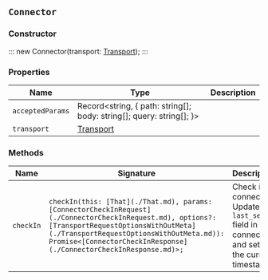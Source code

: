 ## `Connector`

### Constructor

:::
new Connector(transport: [Transport](./Transport.md));
:::

### Properties

| Name | Type | Description |
| - | - | - |
| `acceptedParams` | Record<string, { path: string[]; body: string[]; query: string[]; }> | &nbsp; |
| `transport` | [Transport](./Transport.md) | &nbsp; |

### Methods

| Name | Signature | Description |
| - | - | - |
| `checkIn` | `checkIn(this: [That](./That.md), params: [ConnectorCheckInRequest](./ConnectorCheckInRequest.md), options?: [TransportRequestOptionsWithOutMeta](./TransportRequestOptionsWithOutMeta.md)): Promise<[ConnectorCheckInResponse](./ConnectorCheckInResponse.md)>;` | Check in a connector. Update the `last_seen` field in the connector and set it to the current timestamp. || `checkIn` | `checkIn(this: [That](./That.md), params: [ConnectorCheckInRequest](./ConnectorCheckInRequest.md), options?: [TransportRequestOptionsWithMeta](./TransportRequestOptionsWithMeta.md)): Promise<[TransportResult](./TransportResult.md)<[ConnectorCheckInResponse](./ConnectorCheckInResponse.md), unknown>>;` | &nbsp; || `checkIn` | `checkIn(this: [That](./That.md), params: [ConnectorCheckInRequest](./ConnectorCheckInRequest.md), options?: [TransportRequestOptions](./TransportRequestOptions.md)): Promise<[ConnectorCheckInResponse](./ConnectorCheckInResponse.md)>;` | &nbsp; || `delete` | `delete(this: [That](./That.md), params: [ConnectorDeleteRequest](./ConnectorDeleteRequest.md), options?: [TransportRequestOptionsWithOutMeta](./TransportRequestOptionsWithOutMeta.md)): Promise<[ConnectorDeleteResponse](./ConnectorDeleteResponse.md)>;` | Delete a connector. Removes a connector and associated sync jobs. This is a destructive action that is not recoverable. NOTE: This action doesn’t delete any API keys, ingest pipelines, or data indices associated with the connector. These need to be removed manually. || `delete` | `delete(this: [That](./That.md), params: [ConnectorDeleteRequest](./ConnectorDeleteRequest.md), options?: [TransportRequestOptionsWithMeta](./TransportRequestOptionsWithMeta.md)): Promise<[TransportResult](./TransportResult.md)<[ConnectorDeleteResponse](./ConnectorDeleteResponse.md), unknown>>;` | &nbsp; || `delete` | `delete(this: [That](./That.md), params: [ConnectorDeleteRequest](./ConnectorDeleteRequest.md), options?: [TransportRequestOptions](./TransportRequestOptions.md)): Promise<[ConnectorDeleteResponse](./ConnectorDeleteResponse.md)>;` | &nbsp; || `get` | `get(this: [That](./That.md), params: [ConnectorGetRequest](./ConnectorGetRequest.md), options?: [TransportRequestOptionsWithOutMeta](./TransportRequestOptionsWithOutMeta.md)): Promise<[ConnectorGetResponse](./ConnectorGetResponse.md)>;` | Get a connector. Get the details about a connector. || `get` | `get(this: [That](./That.md), params: [ConnectorGetRequest](./ConnectorGetRequest.md), options?: [TransportRequestOptionsWithMeta](./TransportRequestOptionsWithMeta.md)): Promise<[TransportResult](./TransportResult.md)<[ConnectorGetResponse](./ConnectorGetResponse.md), unknown>>;` | &nbsp; || `get` | `get(this: [That](./That.md), params: [ConnectorGetRequest](./ConnectorGetRequest.md), options?: [TransportRequestOptions](./TransportRequestOptions.md)): Promise<[ConnectorGetResponse](./ConnectorGetResponse.md)>;` | &nbsp; || `lastSync` | `lastSync(this: [That](./That.md), params: [ConnectorLastSyncRequest](./ConnectorLastSyncRequest.md), options?: [TransportRequestOptionsWithOutMeta](./TransportRequestOptionsWithOutMeta.md)): Promise<[ConnectorLastSyncResponse](./ConnectorLastSyncResponse.md)>;` | Update the connector last sync stats. Update the fields related to the last sync of a connector. This action is used for analytics and monitoring. || `lastSync` | `lastSync(this: [That](./That.md), params: [ConnectorLastSyncRequest](./ConnectorLastSyncRequest.md), options?: [TransportRequestOptionsWithMeta](./TransportRequestOptionsWithMeta.md)): Promise<[TransportResult](./TransportResult.md)<[ConnectorLastSyncResponse](./ConnectorLastSyncResponse.md), unknown>>;` | &nbsp; || `lastSync` | `lastSync(this: [That](./That.md), params: [ConnectorLastSyncRequest](./ConnectorLastSyncRequest.md), options?: [TransportRequestOptions](./TransportRequestOptions.md)): Promise<[ConnectorLastSyncResponse](./ConnectorLastSyncResponse.md)>;` | &nbsp; || `list` | `list(this: [That](./That.md), params?: [ConnectorListRequest](./ConnectorListRequest.md), options?: [TransportRequestOptionsWithOutMeta](./TransportRequestOptionsWithOutMeta.md)): Promise<[ConnectorListResponse](./ConnectorListResponse.md)>;` | Get all connectors. Get information about all connectors. || `list` | `list(this: [That](./That.md), params?: [ConnectorListRequest](./ConnectorListRequest.md), options?: [TransportRequestOptionsWithMeta](./TransportRequestOptionsWithMeta.md)): Promise<[TransportResult](./TransportResult.md)<[ConnectorListResponse](./ConnectorListResponse.md), unknown>>;` | &nbsp; || `list` | `list(this: [That](./That.md), params?: [ConnectorListRequest](./ConnectorListRequest.md), options?: [TransportRequestOptions](./TransportRequestOptions.md)): Promise<[ConnectorListResponse](./ConnectorListResponse.md)>;` | &nbsp; || `post` | `post(this: [That](./That.md), params?: [ConnectorPostRequest](./ConnectorPostRequest.md), options?: [TransportRequestOptionsWithOutMeta](./TransportRequestOptionsWithOutMeta.md)): Promise<[ConnectorPostResponse](./ConnectorPostResponse.md)>;` | Create a connector. Connectors are Elasticsearch integrations that bring content from third-party data sources, which can be deployed on Elastic Cloud or hosted on your own infrastructure. Elastic managed connectors (Native connectors) are a managed service on Elastic Cloud. Self-managed connectors (Connector clients) are self-managed on your infrastructure. || `post` | `post(this: [That](./That.md), params?: [ConnectorPostRequest](./ConnectorPostRequest.md), options?: [TransportRequestOptionsWithMeta](./TransportRequestOptionsWithMeta.md)): Promise<[TransportResult](./TransportResult.md)<[ConnectorPostResponse](./ConnectorPostResponse.md), unknown>>;` | &nbsp; || `post` | `post(this: [That](./That.md), params?: [ConnectorPostRequest](./ConnectorPostRequest.md), options?: [TransportRequestOptions](./TransportRequestOptions.md)): Promise<[ConnectorPostResponse](./ConnectorPostResponse.md)>;` | &nbsp; || `put` | `put(this: [That](./That.md), params?: [ConnectorPutRequest](./ConnectorPutRequest.md), options?: [TransportRequestOptionsWithOutMeta](./TransportRequestOptionsWithOutMeta.md)): Promise<[ConnectorPutResponse](./ConnectorPutResponse.md)>;` | Create or update a connector. || `put` | `put(this: [That](./That.md), params?: [ConnectorPutRequest](./ConnectorPutRequest.md), options?: [TransportRequestOptionsWithMeta](./TransportRequestOptionsWithMeta.md)): Promise<[TransportResult](./TransportResult.md)<[ConnectorPutResponse](./ConnectorPutResponse.md), unknown>>;` | &nbsp; || `put` | `put(this: [That](./That.md), params?: [ConnectorPutRequest](./ConnectorPutRequest.md), options?: [TransportRequestOptions](./TransportRequestOptions.md)): Promise<[ConnectorPutResponse](./ConnectorPutResponse.md)>;` | &nbsp; || `secretDelete` | `secretDelete(this: [That](./That.md), params?: [TODO](./TODO.md), options?: [TransportRequestOptionsWithOutMeta](./TransportRequestOptionsWithOutMeta.md)): Promise<[TODO](./TODO.md)>;` | Deletes a connector secret. || `secretDelete` | `secretDelete(this: [That](./That.md), params?: [TODO](./TODO.md), options?: [TransportRequestOptionsWithMeta](./TransportRequestOptionsWithMeta.md)): Promise<[TransportResult](./TransportResult.md)<[TODO](./TODO.md), unknown>>;` | &nbsp; || `secretDelete` | `secretDelete(this: [That](./That.md), params?: [TODO](./TODO.md), options?: [TransportRequestOptions](./TransportRequestOptions.md)): Promise<[TODO](./TODO.md)>;` | &nbsp; || `secretGet` | `secretGet(this: [That](./That.md), params?: [TODO](./TODO.md), options?: [TransportRequestOptionsWithOutMeta](./TransportRequestOptionsWithOutMeta.md)): Promise<[TODO](./TODO.md)>;` | Retrieves a secret stored by Connectors. || `secretGet` | `secretGet(this: [That](./That.md), params?: [TODO](./TODO.md), options?: [TransportRequestOptionsWithMeta](./TransportRequestOptionsWithMeta.md)): Promise<[TransportResult](./TransportResult.md)<[TODO](./TODO.md), unknown>>;` | &nbsp; || `secretGet` | `secretGet(this: [That](./That.md), params?: [TODO](./TODO.md), options?: [TransportRequestOptions](./TransportRequestOptions.md)): Promise<[TODO](./TODO.md)>;` | &nbsp; || `secretPost` | `secretPost(this: [That](./That.md), params?: [TODO](./TODO.md), options?: [TransportRequestOptionsWithOutMeta](./TransportRequestOptionsWithOutMeta.md)): Promise<[TODO](./TODO.md)>;` | Creates a secret for a Connector. || `secretPost` | `secretPost(this: [That](./That.md), params?: [TODO](./TODO.md), options?: [TransportRequestOptionsWithMeta](./TransportRequestOptionsWithMeta.md)): Promise<[TransportResult](./TransportResult.md)<[TODO](./TODO.md), unknown>>;` | &nbsp; || `secretPost` | `secretPost(this: [That](./That.md), params?: [TODO](./TODO.md), options?: [TransportRequestOptions](./TransportRequestOptions.md)): Promise<[TODO](./TODO.md)>;` | &nbsp; || `secretPut` | `secretPut(this: [That](./That.md), params?: [TODO](./TODO.md), options?: [TransportRequestOptionsWithOutMeta](./TransportRequestOptionsWithOutMeta.md)): Promise<[TODO](./TODO.md)>;` | Creates or updates a secret for a Connector. || `secretPut` | `secretPut(this: [That](./That.md), params?: [TODO](./TODO.md), options?: [TransportRequestOptionsWithMeta](./TransportRequestOptionsWithMeta.md)): Promise<[TransportResult](./TransportResult.md)<[TODO](./TODO.md), unknown>>;` | &nbsp; || `secretPut` | `secretPut(this: [That](./That.md), params?: [TODO](./TODO.md), options?: [TransportRequestOptions](./TransportRequestOptions.md)): Promise<[TODO](./TODO.md)>;` | &nbsp; || `syncJobCancel` | `syncJobCancel(this: [That](./That.md), params: [ConnectorSyncJobCancelRequest](./ConnectorSyncJobCancelRequest.md), options?: [TransportRequestOptionsWithOutMeta](./TransportRequestOptionsWithOutMeta.md)): Promise<[ConnectorSyncJobCancelResponse](./ConnectorSyncJobCancelResponse.md)>;` | Cancel a connector sync job. Cancel a connector sync job, which sets the status to cancelling and updates `cancellation_requested_at` to the current time. The connector service is then responsible for setting the status of connector sync jobs to cancelled. || `syncJobCancel` | `syncJobCancel(this: [That](./That.md), params: [ConnectorSyncJobCancelRequest](./ConnectorSyncJobCancelRequest.md), options?: [TransportRequestOptionsWithMeta](./TransportRequestOptionsWithMeta.md)): Promise<[TransportResult](./TransportResult.md)<[ConnectorSyncJobCancelResponse](./ConnectorSyncJobCancelResponse.md), unknown>>;` | &nbsp; || `syncJobCancel` | `syncJobCancel(this: [That](./That.md), params: [ConnectorSyncJobCancelRequest](./ConnectorSyncJobCancelRequest.md), options?: [TransportRequestOptions](./TransportRequestOptions.md)): Promise<[ConnectorSyncJobCancelResponse](./ConnectorSyncJobCancelResponse.md)>;` | &nbsp; || `syncJobCheckIn` | `syncJobCheckIn(this: [That](./That.md), params: [ConnectorSyncJobCheckInRequest](./ConnectorSyncJobCheckInRequest.md), options?: [TransportRequestOptionsWithOutMeta](./TransportRequestOptionsWithOutMeta.md)): Promise<[ConnectorSyncJobCheckInResponse](./ConnectorSyncJobCheckInResponse.md)>;` | Check in a connector sync job. Check in a connector sync job and set the `last_seen` field to the current time before updating it in the internal index. To sync data using self-managed connectors, you need to deploy the Elastic connector service on your own infrastructure. This service runs automatically on Elastic Cloud for Elastic managed connectors. || `syncJobCheckIn` | `syncJobCheckIn(this: [That](./That.md), params: [ConnectorSyncJobCheckInRequest](./ConnectorSyncJobCheckInRequest.md), options?: [TransportRequestOptionsWithMeta](./TransportRequestOptionsWithMeta.md)): Promise<[TransportResult](./TransportResult.md)<[ConnectorSyncJobCheckInResponse](./ConnectorSyncJobCheckInResponse.md), unknown>>;` | &nbsp; || `syncJobCheckIn` | `syncJobCheckIn(this: [That](./That.md), params: [ConnectorSyncJobCheckInRequest](./ConnectorSyncJobCheckInRequest.md), options?: [TransportRequestOptions](./TransportRequestOptions.md)): Promise<[ConnectorSyncJobCheckInResponse](./ConnectorSyncJobCheckInResponse.md)>;` | &nbsp; || `syncJobClaim` | `syncJobClaim(this: [That](./That.md), params: [ConnectorSyncJobClaimRequest](./ConnectorSyncJobClaimRequest.md), options?: [TransportRequestOptionsWithOutMeta](./TransportRequestOptionsWithOutMeta.md)): Promise<[ConnectorSyncJobClaimResponse](./ConnectorSyncJobClaimResponse.md)>;` | Claim a connector sync job. This action updates the job status to `in_progress` and sets the `last_seen` and `started_at` timestamps to the current time. Additionally, it can set the `sync_cursor` property for the sync job. This API is not intended for direct connector management by users. It supports the implementation of services that utilize the connector protocol to communicate with Elasticsearch. To sync data using self-managed connectors, you need to deploy the Elastic connector service on your own infrastructure. This service runs automatically on Elastic Cloud for Elastic managed connectors. || `syncJobClaim` | `syncJobClaim(this: [That](./That.md), params: [ConnectorSyncJobClaimRequest](./ConnectorSyncJobClaimRequest.md), options?: [TransportRequestOptionsWithMeta](./TransportRequestOptionsWithMeta.md)): Promise<[TransportResult](./TransportResult.md)<[ConnectorSyncJobClaimResponse](./ConnectorSyncJobClaimResponse.md), unknown>>;` | &nbsp; || `syncJobClaim` | `syncJobClaim(this: [That](./That.md), params: [ConnectorSyncJobClaimRequest](./ConnectorSyncJobClaimRequest.md), options?: [TransportRequestOptions](./TransportRequestOptions.md)): Promise<[ConnectorSyncJobClaimResponse](./ConnectorSyncJobClaimResponse.md)>;` | &nbsp; || `syncJobDelete` | `syncJobDelete(this: [That](./That.md), params: [ConnectorSyncJobDeleteRequest](./ConnectorSyncJobDeleteRequest.md), options?: [TransportRequestOptionsWithOutMeta](./TransportRequestOptionsWithOutMeta.md)): Promise<[ConnectorSyncJobDeleteResponse](./ConnectorSyncJobDeleteResponse.md)>;` | Delete a connector sync job. Remove a connector sync job and its associated data. This is a destructive action that is not recoverable. || `syncJobDelete` | `syncJobDelete(this: [That](./That.md), params: [ConnectorSyncJobDeleteRequest](./ConnectorSyncJobDeleteRequest.md), options?: [TransportRequestOptionsWithMeta](./TransportRequestOptionsWithMeta.md)): Promise<[TransportResult](./TransportResult.md)<[ConnectorSyncJobDeleteResponse](./ConnectorSyncJobDeleteResponse.md), unknown>>;` | &nbsp; || `syncJobDelete` | `syncJobDelete(this: [That](./That.md), params: [ConnectorSyncJobDeleteRequest](./ConnectorSyncJobDeleteRequest.md), options?: [TransportRequestOptions](./TransportRequestOptions.md)): Promise<[ConnectorSyncJobDeleteResponse](./ConnectorSyncJobDeleteResponse.md)>;` | &nbsp; || `syncJobError` | `syncJobError(this: [That](./That.md), params: [ConnectorSyncJobErrorRequest](./ConnectorSyncJobErrorRequest.md), options?: [TransportRequestOptionsWithOutMeta](./TransportRequestOptionsWithOutMeta.md)): Promise<[ConnectorSyncJobErrorResponse](./ConnectorSyncJobErrorResponse.md)>;` | Set a connector sync job error. Set the `error` field for a connector sync job and set its `status` to `error`. To sync data using self-managed connectors, you need to deploy the Elastic connector service on your own infrastructure. This service runs automatically on Elastic Cloud for Elastic managed connectors. || `syncJobError` | `syncJobError(this: [That](./That.md), params: [ConnectorSyncJobErrorRequest](./ConnectorSyncJobErrorRequest.md), options?: [TransportRequestOptionsWithMeta](./TransportRequestOptionsWithMeta.md)): Promise<[TransportResult](./TransportResult.md)<[ConnectorSyncJobErrorResponse](./ConnectorSyncJobErrorResponse.md), unknown>>;` | &nbsp; || `syncJobError` | `syncJobError(this: [That](./That.md), params: [ConnectorSyncJobErrorRequest](./ConnectorSyncJobErrorRequest.md), options?: [TransportRequestOptions](./TransportRequestOptions.md)): Promise<[ConnectorSyncJobErrorResponse](./ConnectorSyncJobErrorResponse.md)>;` | &nbsp; || `syncJobGet` | `syncJobGet(this: [That](./That.md), params: [ConnectorSyncJobGetRequest](./ConnectorSyncJobGetRequest.md), options?: [TransportRequestOptionsWithOutMeta](./TransportRequestOptionsWithOutMeta.md)): Promise<[ConnectorSyncJobGetResponse](./ConnectorSyncJobGetResponse.md)>;` | Get a connector sync job. || `syncJobGet` | `syncJobGet(this: [That](./That.md), params: [ConnectorSyncJobGetRequest](./ConnectorSyncJobGetRequest.md), options?: [TransportRequestOptionsWithMeta](./TransportRequestOptionsWithMeta.md)): Promise<[TransportResult](./TransportResult.md)<[ConnectorSyncJobGetResponse](./ConnectorSyncJobGetResponse.md), unknown>>;` | &nbsp; || `syncJobGet` | `syncJobGet(this: [That](./That.md), params: [ConnectorSyncJobGetRequest](./ConnectorSyncJobGetRequest.md), options?: [TransportRequestOptions](./TransportRequestOptions.md)): Promise<[ConnectorSyncJobGetResponse](./ConnectorSyncJobGetResponse.md)>;` | &nbsp; || `syncJobList` | `syncJobList(this: [That](./That.md), params?: [ConnectorSyncJobListRequest](./ConnectorSyncJobListRequest.md), options?: [TransportRequestOptionsWithOutMeta](./TransportRequestOptionsWithOutMeta.md)): Promise<[ConnectorSyncJobListResponse](./ConnectorSyncJobListResponse.md)>;` | Get all connector sync jobs. Get information about all stored connector sync jobs listed by their creation date in ascending order. || `syncJobList` | `syncJobList(this: [That](./That.md), params?: [ConnectorSyncJobListRequest](./ConnectorSyncJobListRequest.md), options?: [TransportRequestOptionsWithMeta](./TransportRequestOptionsWithMeta.md)): Promise<[TransportResult](./TransportResult.md)<[ConnectorSyncJobListResponse](./ConnectorSyncJobListResponse.md), unknown>>;` | &nbsp; || `syncJobList` | `syncJobList(this: [That](./That.md), params?: [ConnectorSyncJobListRequest](./ConnectorSyncJobListRequest.md), options?: [TransportRequestOptions](./TransportRequestOptions.md)): Promise<[ConnectorSyncJobListResponse](./ConnectorSyncJobListResponse.md)>;` | &nbsp; || `syncJobPost` | `syncJobPost(this: [That](./That.md), params: [ConnectorSyncJobPostRequest](./ConnectorSyncJobPostRequest.md), options?: [TransportRequestOptionsWithOutMeta](./TransportRequestOptionsWithOutMeta.md)): Promise<[ConnectorSyncJobPostResponse](./ConnectorSyncJobPostResponse.md)>;` | Create a connector sync job. Create a connector sync job document in the internal index and initialize its counters and timestamps with default values. || `syncJobPost` | `syncJobPost(this: [That](./That.md), params: [ConnectorSyncJobPostRequest](./ConnectorSyncJobPostRequest.md), options?: [TransportRequestOptionsWithMeta](./TransportRequestOptionsWithMeta.md)): Promise<[TransportResult](./TransportResult.md)<[ConnectorSyncJobPostResponse](./ConnectorSyncJobPostResponse.md), unknown>>;` | &nbsp; || `syncJobPost` | `syncJobPost(this: [That](./That.md), params: [ConnectorSyncJobPostRequest](./ConnectorSyncJobPostRequest.md), options?: [TransportRequestOptions](./TransportRequestOptions.md)): Promise<[ConnectorSyncJobPostResponse](./ConnectorSyncJobPostResponse.md)>;` | &nbsp; || `syncJobUpdateStats` | `syncJobUpdateStats(this: [That](./That.md), params: [ConnectorSyncJobUpdateStatsRequest](./ConnectorSyncJobUpdateStatsRequest.md), options?: [TransportRequestOptionsWithOutMeta](./TransportRequestOptionsWithOutMeta.md)): Promise<[ConnectorSyncJobUpdateStatsResponse](./ConnectorSyncJobUpdateStatsResponse.md)>;` | Set the connector sync job stats. Stats include: `deleted_document_count`, `indexed_document_count`, `indexed_document_volume`, and `total_document_count`. You can also update `last_seen`. This API is mainly used by the connector service for updating sync job information. To sync data using self-managed connectors, you need to deploy the Elastic connector service on your own infrastructure. This service runs automatically on Elastic Cloud for Elastic managed connectors. || `syncJobUpdateStats` | `syncJobUpdateStats(this: [That](./That.md), params: [ConnectorSyncJobUpdateStatsRequest](./ConnectorSyncJobUpdateStatsRequest.md), options?: [TransportRequestOptionsWithMeta](./TransportRequestOptionsWithMeta.md)): Promise<[TransportResult](./TransportResult.md)<[ConnectorSyncJobUpdateStatsResponse](./ConnectorSyncJobUpdateStatsResponse.md), unknown>>;` | &nbsp; || `syncJobUpdateStats` | `syncJobUpdateStats(this: [That](./That.md), params: [ConnectorSyncJobUpdateStatsRequest](./ConnectorSyncJobUpdateStatsRequest.md), options?: [TransportRequestOptions](./TransportRequestOptions.md)): Promise<[ConnectorSyncJobUpdateStatsResponse](./ConnectorSyncJobUpdateStatsResponse.md)>;` | &nbsp; || `updateActiveFiltering` | `updateActiveFiltering(this: [That](./That.md), params: [ConnectorUpdateActiveFilteringRequest](./ConnectorUpdateActiveFilteringRequest.md), options?: [TransportRequestOptionsWithOutMeta](./TransportRequestOptionsWithOutMeta.md)): Promise<[ConnectorUpdateActiveFilteringResponse](./ConnectorUpdateActiveFilteringResponse.md)>;` | Activate the connector draft filter. Activates the valid draft filtering for a connector. || `updateActiveFiltering` | `updateActiveFiltering(this: [That](./That.md), params: [ConnectorUpdateActiveFilteringRequest](./ConnectorUpdateActiveFilteringRequest.md), options?: [TransportRequestOptionsWithMeta](./TransportRequestOptionsWithMeta.md)): Promise<[TransportResult](./TransportResult.md)<[ConnectorUpdateActiveFilteringResponse](./ConnectorUpdateActiveFilteringResponse.md), unknown>>;` | &nbsp; || `updateActiveFiltering` | `updateActiveFiltering(this: [That](./That.md), params: [ConnectorUpdateActiveFilteringRequest](./ConnectorUpdateActiveFilteringRequest.md), options?: [TransportRequestOptions](./TransportRequestOptions.md)): Promise<[ConnectorUpdateActiveFilteringResponse](./ConnectorUpdateActiveFilteringResponse.md)>;` | &nbsp; || `updateApiKeyId` | `updateApiKeyId(this: [That](./That.md), params: [ConnectorUpdateApiKeyIdRequest](./ConnectorUpdateApiKeyIdRequest.md), options?: [TransportRequestOptionsWithOutMeta](./TransportRequestOptionsWithOutMeta.md)): Promise<[ConnectorUpdateApiKeyIdResponse](./ConnectorUpdateApiKeyIdResponse.md)>;` | Update the connector API key ID. Update the `api_key_id` and `api_key_secret_id` fields of a connector. You can specify the ID of the API key used for authorization and the ID of the connector secret where the API key is stored. The connector secret ID is required only for Elastic managed (native) connectors. Self-managed connectors (connector clients) do not use this field. || `updateApiKeyId` | `updateApiKeyId(this: [That](./That.md), params: [ConnectorUpdateApiKeyIdRequest](./ConnectorUpdateApiKeyIdRequest.md), options?: [TransportRequestOptionsWithMeta](./TransportRequestOptionsWithMeta.md)): Promise<[TransportResult](./TransportResult.md)<[ConnectorUpdateApiKeyIdResponse](./ConnectorUpdateApiKeyIdResponse.md), unknown>>;` | &nbsp; || `updateApiKeyId` | `updateApiKeyId(this: [That](./That.md), params: [ConnectorUpdateApiKeyIdRequest](./ConnectorUpdateApiKeyIdRequest.md), options?: [TransportRequestOptions](./TransportRequestOptions.md)): Promise<[ConnectorUpdateApiKeyIdResponse](./ConnectorUpdateApiKeyIdResponse.md)>;` | &nbsp; || `updateConfiguration` | `updateConfiguration(this: [That](./That.md), params: [ConnectorUpdateConfigurationRequest](./ConnectorUpdateConfigurationRequest.md), options?: [TransportRequestOptionsWithOutMeta](./TransportRequestOptionsWithOutMeta.md)): Promise<[ConnectorUpdateConfigurationResponse](./ConnectorUpdateConfigurationResponse.md)>;` | Update the connector configuration. Update the configuration field in the connector document. || `updateConfiguration` | `updateConfiguration(this: [That](./That.md), params: [ConnectorUpdateConfigurationRequest](./ConnectorUpdateConfigurationRequest.md), options?: [TransportRequestOptionsWithMeta](./TransportRequestOptionsWithMeta.md)): Promise<[TransportResult](./TransportResult.md)<[ConnectorUpdateConfigurationResponse](./ConnectorUpdateConfigurationResponse.md), unknown>>;` | &nbsp; || `updateConfiguration` | `updateConfiguration(this: [That](./That.md), params: [ConnectorUpdateConfigurationRequest](./ConnectorUpdateConfigurationRequest.md), options?: [TransportRequestOptions](./TransportRequestOptions.md)): Promise<[ConnectorUpdateConfigurationResponse](./ConnectorUpdateConfigurationResponse.md)>;` | &nbsp; || `updateError` | `updateError(this: [That](./That.md), params: [ConnectorUpdateErrorRequest](./ConnectorUpdateErrorRequest.md), options?: [TransportRequestOptionsWithOutMeta](./TransportRequestOptionsWithOutMeta.md)): Promise<[ConnectorUpdateErrorResponse](./ConnectorUpdateErrorResponse.md)>;` | Update the connector error field. Set the error field for the connector. If the error provided in the request body is non-null, the connector’s status is updated to error. Otherwise, if the error is reset to null, the connector status is updated to connected. || `updateError` | `updateError(this: [That](./That.md), params: [ConnectorUpdateErrorRequest](./ConnectorUpdateErrorRequest.md), options?: [TransportRequestOptionsWithMeta](./TransportRequestOptionsWithMeta.md)): Promise<[TransportResult](./TransportResult.md)<[ConnectorUpdateErrorResponse](./ConnectorUpdateErrorResponse.md), unknown>>;` | &nbsp; || `updateError` | `updateError(this: [That](./That.md), params: [ConnectorUpdateErrorRequest](./ConnectorUpdateErrorRequest.md), options?: [TransportRequestOptions](./TransportRequestOptions.md)): Promise<[ConnectorUpdateErrorResponse](./ConnectorUpdateErrorResponse.md)>;` | &nbsp; || `updateFeatures` | `updateFeatures(this: [That](./That.md), params: [ConnectorUpdateFeaturesRequest](./ConnectorUpdateFeaturesRequest.md), options?: [TransportRequestOptionsWithOutMeta](./TransportRequestOptionsWithOutMeta.md)): Promise<[ConnectorUpdateFeaturesResponse](./ConnectorUpdateFeaturesResponse.md)>;` | Update the connector features. Update the connector features in the connector document. This API can be used to control the following aspects of a connector: * document-level security * incremental syncs * advanced sync rules * basic sync rules Normally, the running connector service automatically manages these features. However, you can use this API to override the default behavior. To sync data using self-managed connectors, you need to deploy the Elastic connector service on your own infrastructure. This service runs automatically on Elastic Cloud for Elastic managed connectors. || `updateFeatures` | `updateFeatures(this: [That](./That.md), params: [ConnectorUpdateFeaturesRequest](./ConnectorUpdateFeaturesRequest.md), options?: [TransportRequestOptionsWithMeta](./TransportRequestOptionsWithMeta.md)): Promise<[TransportResult](./TransportResult.md)<[ConnectorUpdateFeaturesResponse](./ConnectorUpdateFeaturesResponse.md), unknown>>;` | &nbsp; || `updateFeatures` | `updateFeatures(this: [That](./That.md), params: [ConnectorUpdateFeaturesRequest](./ConnectorUpdateFeaturesRequest.md), options?: [TransportRequestOptions](./TransportRequestOptions.md)): Promise<[ConnectorUpdateFeaturesResponse](./ConnectorUpdateFeaturesResponse.md)>;` | &nbsp; || `updateFiltering` | `updateFiltering(this: [That](./That.md), params: [ConnectorUpdateFilteringRequest](./ConnectorUpdateFilteringRequest.md), options?: [TransportRequestOptionsWithOutMeta](./TransportRequestOptionsWithOutMeta.md)): Promise<[ConnectorUpdateFilteringResponse](./ConnectorUpdateFilteringResponse.md)>;` | Update the connector filtering. Update the draft filtering configuration of a connector and marks the draft validation state as edited. The filtering draft is activated once validated by the running Elastic connector service. The filtering property is used to configure sync rules (both basic and advanced) for a connector. || `updateFiltering` | `updateFiltering(this: [That](./That.md), params: [ConnectorUpdateFilteringRequest](./ConnectorUpdateFilteringRequest.md), options?: [TransportRequestOptionsWithMeta](./TransportRequestOptionsWithMeta.md)): Promise<[TransportResult](./TransportResult.md)<[ConnectorUpdateFilteringResponse](./ConnectorUpdateFilteringResponse.md), unknown>>;` | &nbsp; || `updateFiltering` | `updateFiltering(this: [That](./That.md), params: [ConnectorUpdateFilteringRequest](./ConnectorUpdateFilteringRequest.md), options?: [TransportRequestOptions](./TransportRequestOptions.md)): Promise<[ConnectorUpdateFilteringResponse](./ConnectorUpdateFilteringResponse.md)>;` | &nbsp; || `updateFilteringValidation` | `updateFilteringValidation(this: [That](./That.md), params: [ConnectorUpdateFilteringValidationRequest](./ConnectorUpdateFilteringValidationRequest.md), options?: [TransportRequestOptionsWithOutMeta](./TransportRequestOptionsWithOutMeta.md)): Promise<[ConnectorUpdateFilteringValidationResponse](./ConnectorUpdateFilteringValidationResponse.md)>;` | Update the connector draft filtering validation. Update the draft filtering validation info for a connector. || `updateFilteringValidation` | `updateFilteringValidation(this: [That](./That.md), params: [ConnectorUpdateFilteringValidationRequest](./ConnectorUpdateFilteringValidationRequest.md), options?: [TransportRequestOptionsWithMeta](./TransportRequestOptionsWithMeta.md)): Promise<[TransportResult](./TransportResult.md)<[ConnectorUpdateFilteringValidationResponse](./ConnectorUpdateFilteringValidationResponse.md), unknown>>;` | &nbsp; || `updateFilteringValidation` | `updateFilteringValidation(this: [That](./That.md), params: [ConnectorUpdateFilteringValidationRequest](./ConnectorUpdateFilteringValidationRequest.md), options?: [TransportRequestOptions](./TransportRequestOptions.md)): Promise<[ConnectorUpdateFilteringValidationResponse](./ConnectorUpdateFilteringValidationResponse.md)>;` | &nbsp; || `updateIndexName` | `updateIndexName(this: [That](./That.md), params: [ConnectorUpdateIndexNameRequest](./ConnectorUpdateIndexNameRequest.md), options?: [TransportRequestOptionsWithOutMeta](./TransportRequestOptionsWithOutMeta.md)): Promise<[ConnectorUpdateIndexNameResponse](./ConnectorUpdateIndexNameResponse.md)>;` | Update the connector index name. Update the `index_name` field of a connector, specifying the index where the data ingested by the connector is stored. || `updateIndexName` | `updateIndexName(this: [That](./That.md), params: [ConnectorUpdateIndexNameRequest](./ConnectorUpdateIndexNameRequest.md), options?: [TransportRequestOptionsWithMeta](./TransportRequestOptionsWithMeta.md)): Promise<[TransportResult](./TransportResult.md)<[ConnectorUpdateIndexNameResponse](./ConnectorUpdateIndexNameResponse.md), unknown>>;` | &nbsp; || `updateIndexName` | `updateIndexName(this: [That](./That.md), params: [ConnectorUpdateIndexNameRequest](./ConnectorUpdateIndexNameRequest.md), options?: [TransportRequestOptions](./TransportRequestOptions.md)): Promise<[ConnectorUpdateIndexNameResponse](./ConnectorUpdateIndexNameResponse.md)>;` | &nbsp; || `updateName` | `updateName(this: [That](./That.md), params: [ConnectorUpdateNameRequest](./ConnectorUpdateNameRequest.md), options?: [TransportRequestOptionsWithOutMeta](./TransportRequestOptionsWithOutMeta.md)): Promise<[ConnectorUpdateNameResponse](./ConnectorUpdateNameResponse.md)>;` | Update the connector name and description. || `updateName` | `updateName(this: [That](./That.md), params: [ConnectorUpdateNameRequest](./ConnectorUpdateNameRequest.md), options?: [TransportRequestOptionsWithMeta](./TransportRequestOptionsWithMeta.md)): Promise<[TransportResult](./TransportResult.md)<[ConnectorUpdateNameResponse](./ConnectorUpdateNameResponse.md), unknown>>;` | &nbsp; || `updateName` | `updateName(this: [That](./That.md), params: [ConnectorUpdateNameRequest](./ConnectorUpdateNameRequest.md), options?: [TransportRequestOptions](./TransportRequestOptions.md)): Promise<[ConnectorUpdateNameResponse](./ConnectorUpdateNameResponse.md)>;` | &nbsp; || `updateNative` | `updateNative(this: [That](./That.md), params: [ConnectorUpdateNativeRequest](./ConnectorUpdateNativeRequest.md), options?: [TransportRequestOptionsWithOutMeta](./TransportRequestOptionsWithOutMeta.md)): Promise<[ConnectorUpdateNativeResponse](./ConnectorUpdateNativeResponse.md)>;` | Update the connector is_native flag. || `updateNative` | `updateNative(this: [That](./That.md), params: [ConnectorUpdateNativeRequest](./ConnectorUpdateNativeRequest.md), options?: [TransportRequestOptionsWithMeta](./TransportRequestOptionsWithMeta.md)): Promise<[TransportResult](./TransportResult.md)<[ConnectorUpdateNativeResponse](./ConnectorUpdateNativeResponse.md), unknown>>;` | &nbsp; || `updateNative` | `updateNative(this: [That](./That.md), params: [ConnectorUpdateNativeRequest](./ConnectorUpdateNativeRequest.md), options?: [TransportRequestOptions](./TransportRequestOptions.md)): Promise<[ConnectorUpdateNativeResponse](./ConnectorUpdateNativeResponse.md)>;` | &nbsp; || `updatePipeline` | `updatePipeline(this: [That](./That.md), params: [ConnectorUpdatePipelineRequest](./ConnectorUpdatePipelineRequest.md), options?: [TransportRequestOptionsWithOutMeta](./TransportRequestOptionsWithOutMeta.md)): Promise<[ConnectorUpdatePipelineResponse](./ConnectorUpdatePipelineResponse.md)>;` | Update the connector pipeline. When you create a new connector, the configuration of an ingest pipeline is populated with default settings. || `updatePipeline` | `updatePipeline(this: [That](./That.md), params: [ConnectorUpdatePipelineRequest](./ConnectorUpdatePipelineRequest.md), options?: [TransportRequestOptionsWithMeta](./TransportRequestOptionsWithMeta.md)): Promise<[TransportResult](./TransportResult.md)<[ConnectorUpdatePipelineResponse](./ConnectorUpdatePipelineResponse.md), unknown>>;` | &nbsp; || `updatePipeline` | `updatePipeline(this: [That](./That.md), params: [ConnectorUpdatePipelineRequest](./ConnectorUpdatePipelineRequest.md), options?: [TransportRequestOptions](./TransportRequestOptions.md)): Promise<[ConnectorUpdatePipelineResponse](./ConnectorUpdatePipelineResponse.md)>;` | &nbsp; || `updateScheduling` | `updateScheduling(this: [That](./That.md), params: [ConnectorUpdateSchedulingRequest](./ConnectorUpdateSchedulingRequest.md), options?: [TransportRequestOptionsWithOutMeta](./TransportRequestOptionsWithOutMeta.md)): Promise<[ConnectorUpdateSchedulingResponse](./ConnectorUpdateSchedulingResponse.md)>;` | Update the connector scheduling. || `updateScheduling` | `updateScheduling(this: [That](./That.md), params: [ConnectorUpdateSchedulingRequest](./ConnectorUpdateSchedulingRequest.md), options?: [TransportRequestOptionsWithMeta](./TransportRequestOptionsWithMeta.md)): Promise<[TransportResult](./TransportResult.md)<[ConnectorUpdateSchedulingResponse](./ConnectorUpdateSchedulingResponse.md), unknown>>;` | &nbsp; || `updateScheduling` | `updateScheduling(this: [That](./That.md), params: [ConnectorUpdateSchedulingRequest](./ConnectorUpdateSchedulingRequest.md), options?: [TransportRequestOptions](./TransportRequestOptions.md)): Promise<[ConnectorUpdateSchedulingResponse](./ConnectorUpdateSchedulingResponse.md)>;` | &nbsp; || `updateServiceType` | `updateServiceType(this: [That](./That.md), params: [ConnectorUpdateServiceTypeRequest](./ConnectorUpdateServiceTypeRequest.md), options?: [TransportRequestOptionsWithOutMeta](./TransportRequestOptionsWithOutMeta.md)): Promise<[ConnectorUpdateServiceTypeResponse](./ConnectorUpdateServiceTypeResponse.md)>;` | Update the connector service type. || `updateServiceType` | `updateServiceType(this: [That](./That.md), params: [ConnectorUpdateServiceTypeRequest](./ConnectorUpdateServiceTypeRequest.md), options?: [TransportRequestOptionsWithMeta](./TransportRequestOptionsWithMeta.md)): Promise<[TransportResult](./TransportResult.md)<[ConnectorUpdateServiceTypeResponse](./ConnectorUpdateServiceTypeResponse.md), unknown>>;` | &nbsp; || `updateServiceType` | `updateServiceType(this: [That](./That.md), params: [ConnectorUpdateServiceTypeRequest](./ConnectorUpdateServiceTypeRequest.md), options?: [TransportRequestOptions](./TransportRequestOptions.md)): Promise<[ConnectorUpdateServiceTypeResponse](./ConnectorUpdateServiceTypeResponse.md)>;` | &nbsp; || `updateStatus` | `updateStatus(this: [That](./That.md), params: [ConnectorUpdateStatusRequest](./ConnectorUpdateStatusRequest.md), options?: [TransportRequestOptionsWithOutMeta](./TransportRequestOptionsWithOutMeta.md)): Promise<[ConnectorUpdateStatusResponse](./ConnectorUpdateStatusResponse.md)>;` | Update the connector status. || `updateStatus` | `updateStatus(this: [That](./That.md), params: [ConnectorUpdateStatusRequest](./ConnectorUpdateStatusRequest.md), options?: [TransportRequestOptionsWithMeta](./TransportRequestOptionsWithMeta.md)): Promise<[TransportResult](./TransportResult.md)<[ConnectorUpdateStatusResponse](./ConnectorUpdateStatusResponse.md), unknown>>;` | &nbsp; || `updateStatus` | `updateStatus(this: [That](./That.md), params: [ConnectorUpdateStatusRequest](./ConnectorUpdateStatusRequest.md), options?: [TransportRequestOptions](./TransportRequestOptions.md)): Promise<[ConnectorUpdateStatusResponse](./ConnectorUpdateStatusResponse.md)>;` | &nbsp; |